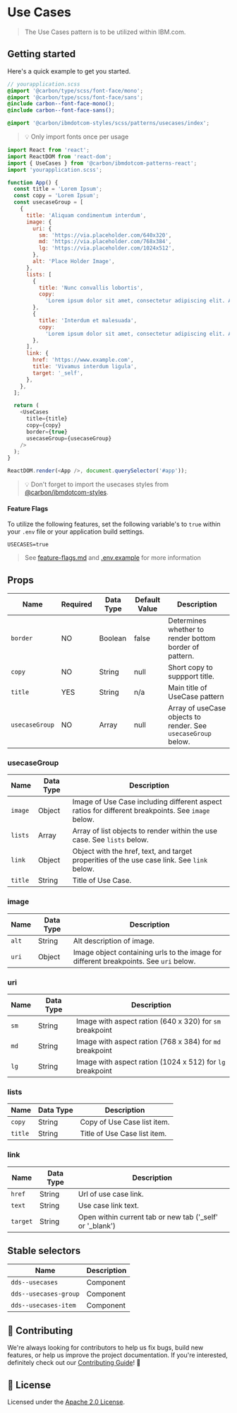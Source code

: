 # Use Cases

> The Use Cases pattern is to be utilized within IBM.com.

## Getting started

Here's a quick example to get you started.

```scss
// yourapplication.scss
@import '@carbon/type/scss/font-face/mono';
@import '@carbon/type/scss/font-face/sans';
@include carbon--font-face-mono();
@include carbon--font-face-sans();

@import '@carbon/ibmdotcom-styles/scss/patterns/usecases/index';
```

> 💡 Only import fonts once per usage

```javascript
import React from 'react';
import ReactDOM from 'react-dom';
import { UseCases } from '@carbon/ibmdotcom-patterns-react';
import 'yourapplication.scss';

function App() {
  const title = 'Lorem Ipsum';
  const copy = 'Lorem Ipsum';
  const usecaseGroup = [
    {
      title: 'Aliquam condimentum interdum',
      image: {
        uri: {
          sm: 'https://via.placeholder.com/640x320',
          md: 'https://via.placeholder.com/768x384',
          lg: 'https://via.placeholder.com/1024x512',
        },
        alt: 'Place Holder Image',
      },
      lists: [
        {
          title: 'Nunc convallis lobortis',
          copy:
            'Lorem ipsum dolor sit amet, consectetur adipiscing elit. Aenean et ultricies est. Mauris iaculis eget dolor nec hendrerit. Phasellus at elit sollicitudin, sodales nulla quis, consequat libero.',
        },
        {
          title: 'Interdum et malesuada',
          copy:
            'Lorem ipsum dolor sit amet, consectetur adipiscing elit. Aenean et ultricies est. Mauris iaculis eget dolor nec hendrerit. Phasellus at elit sollicitudin, sodales nulla quis, consequat libero.',
        },
      ],
      link: {
        href: 'https://www.example.com',
        title: 'Vivamus interdum ligula',
        target: '_self',
      },
    },
  ];

  return (
    <UseCases
      title={title}
      copy={copy}
      border={true}
      usecaseGroup={usecaseGroup}
    />
  );
}

ReactDOM.render(<App />, document.querySelector('#app'));
```

> 💡 Don't forget to import the usecases styles from
> [@carbon/ibmdotcom-styles](https://github.com/carbon-design-system/ibm-dotcom-library/blob/master/packages/styles).

#### Feature Flags

To utilize the following features, set the following variable's to `true` within
your `.env` file or your application build settings.

```
USECASES=true
```

> See
> [feature-flags.md](https://github.com/carbon-design-system/ibm-dotcom-library/blob/master/packages/patterns-react/docs/feature-flags.md)
> and
> [.env.example](https://github.com/carbon-design-system/ibm-dotcom-library/blob/master/packages/patterns-react/.env.example)
> for more information

## Props

| Name           | Required | Data Type | Default Value | Description                                                   |
| -------------- | -------- | --------- | ------------- | ------------------------------------------------------------- |
| `border`       | NO       | Boolean   | false         | Determines whether to render bottom border of pattern.        |
| `copy`         | NO       | String    | null          | Short copy to suppport title.                                 |
| `title`        | YES      | String    | n/a           | Main title of UseCase pattern                                 |
| `usecaseGroup` | NO       | Array     | null          | Array of useCase objects to render. See `usecaseGroup` below. |

### usecaseGroup

| Name    | Data Type | Description                                                                                       |
| ------- | --------- | ------------------------------------------------------------------------------------------------- |
| `image` | Object    | Image of Use Case including different aspect ratios for different breakpoints. See `image` below. |
| `lists` | Array     | Array of list objects to render within the use case. See `lists` below.                           |
| `link`  | Object    | Object with the href, text, and target properities of the use case link. See `link` below.        |
| `title` | String    | Title of Use Case.                                                                                |

### image

| Name  | Data Type | Description                                                                           |
| ----- | --------- | ------------------------------------------------------------------------------------- |
| `alt` | String    | Alt description of image.                                                             |
| `uri` | Object    | Image object containing urls to the image for different breakpoints. See `uri` below. |

### uri

| Name | Data Type | Description                                               |
| ---- | --------- | --------------------------------------------------------- |
| `sm` | String    | Image with aspect ration (640 x 320) for `sm` breakpoint  |
| `md` | String    | Image with aspect ration (768 x 384) for `md` breakpoint  |
| `lg` | String    | Image with aspect ration (1024 x 512) for `lg` breakpoint |

### lists

| Name    | Data Type | Description                  |
| ------- | --------- | ---------------------------- |
| `copy`  | String    | Copy of Use Case list item.  |
| `title` | String    | Title of Use Case list item. |

### link

| Name     | Data Type | Description                                                |
| -------- | --------- | ---------------------------------------------------------- |
| `href`   | String    | Url of use case link.                                      |
| `text`   | String    | Use case link text.                                        |
| `target` | String    | Open within current tab or new tab ('\_self' or '\_blank') |

## Stable selectors

| Name                  | Description |
| --------------------- | ----------- |
| `dds--usecases`       | Component   |
| `dds--usecases-group` | Component   |
| `dds--usecases-item`  | Component   |

## 🙌 Contributing

We're always looking for contributors to help us fix bugs, build new features,
or help us improve the project documentation. If you're interested, definitely
check out our
[Contributing Guide](https://github.com/carbon-design-system/ibm-dotcom-library/blob/master/.github/CONTRIBUTING.md)!
👀

## 📝 License

Licensed under the
[Apache 2.0 License](https://github.com/carbon-design-system/ibm-dotcom-library/blob/master/LICENSE).
